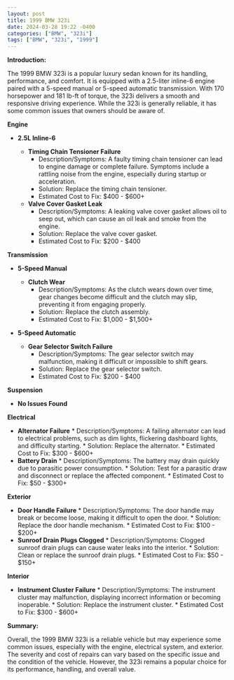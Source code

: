 ```yaml
---
layout: post
title: 1999 BMW 323i
date: 2024-03-28 19:22 -0400
categories: ["BMW", "323i"]
tags: ["BMW", "323i", "1999"]
---
```

**Introduction:**

The 1999 BMW 323i is a popular luxury sedan known for its handling, performance, and comfort. It is equipped with a 2.5-liter inline-6 engine paired with a 5-speed manual or 5-speed automatic transmission. With 170 horsepower and 181 lb-ft of torque, the 323i delivers a smooth and responsive driving experience. While the 323i is generally reliable, it has some common issues that owners should be aware of.

**Engine**

* **2.5L Inline-6**

    * **Timing Chain Tensioner Failure**
        * Description/Symptoms: A faulty timing chain tensioner can lead to engine damage or complete failure. Symptoms include a rattling noise from the engine, especially during startup or acceleration.
        * Solution: Replace the timing chain tensioner.
        * Estimated Cost to Fix: $400 - $600+
    * **Valve Cover Gasket Leak**
        * Description/Symptoms: A leaking valve cover gasket allows oil to seep out, which can cause an oil leak and smoke from the engine.
        * Solution: Replace the valve cover gasket.
        * Estimated Cost to Fix: $200 - $400

**Transmission**

* **5-Speed Manual**

    * **Clutch Wear**
        * Description/Symptoms: As the clutch wears down over time, gear changes become difficult and the clutch may slip, preventing it from engaging properly.
        * Solution: Replace the clutch assembly.
        * Estimated Cost to Fix: $1,000 - $1,500+
* **5-Speed Automatic**

    * **Gear Selector Switch Failure**
        * Description/Symptoms: The gear selector switch may malfunction, making it difficult or impossible to shift gears.
        * Solution: Replace the gear selector switch.
        * Estimated Cost to Fix: $200 - $400

**Suspension**

* **No Issues Found**

**Electrical**

* **Alternator Failure**
        * Description/Symptoms: A failing alternator can lead to electrical problems, such as dim lights, flickering dashboard lights, and difficulty starting.
        * Solution: Replace the alternator.
        * Estimated Cost to Fix: $300 - $600+
* **Battery Drain**
        * Description/Symptoms: The battery may drain quickly due to parasitic power consumption.
        * Solution: Test for a parasitic draw and disconnect or replace the affected component.
        * Estimated Cost to Fix: $50 - $300+

**Exterior**

* **Door Handle Failure**
        * Description/Symptoms: The door handle may break or become loose, making it difficult to open the door.
        * Solution: Replace the door handle mechanism.
        * Estimated Cost to Fix: $100 - $200+
* **Sunroof Drain Plugs Clogged**
        * Description/Symptoms: Clogged sunroof drain plugs can cause water leaks into the interior.
        * Solution: Clean or replace the sunroof drain plugs.
        * Estimated Cost to Fix: $50 - $150+

**Interior**

* **Instrument Cluster Failure**
        * Description/Symptoms: The instrument cluster may malfunction, displaying incorrect information or becoming inoperable.
        * Solution: Replace the instrument cluster.
        * Estimated Cost to Fix: $300 - $600+

**Summary:**

Overall, the 1999 BMW 323i is a reliable vehicle but may experience some common issues, especially with the engine, electrical system, and exterior. The severity and cost of repairs can vary based on the specific issue and the condition of the vehicle. However, the 323i remains a popular choice for its performance, handling, and overall value.
